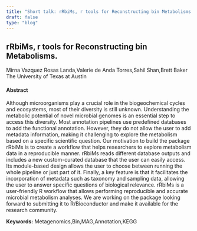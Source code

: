 ```yaml
---
title: "Short talk: rRbiMs, r tools for Reconstructing bin Metabolisms."
draft: false
type: "blog"
---
```


## rRbiMs, r tools for Reconstructing bin Metabolisms.
Mirna Vazquez Rosas Landa,Valerie de Anda Torres,Sahil Shan,Brett Baker
The University of Texas at Austin
#### Abstract

Although microorganisms play a crucial role in the biogeochemical cycles and ecosystems, most of their diversity is still unknown. Understanding the metabolic potential of novel microbial genomes is an essential step to access this diversity. Most annotation pipelines use predefined databases to add the functional annotation. However, they do not allow the user to add metadata information, making it challenging to explore the metabolism based on a specific scientific question. Our motivation to build the package rRbiMs is to create a workflow that helps researchers to explore metabolism data in a reproducible manner. rRbiMs reads different database outputs and includes a new custom-curated database that the user can easily access. Its module-based design allows the user to choose between running the whole pipeline or just part of it. Finally, a key feature is that it facilitates the incorporation of metadata such as taxonomy and sampling data, allowing the user to answer specific questions of biological relevance. rRbiMs is a user-friendly R workflow that allows performing reproducible and accurate microbial metabolism analyses. We are working on the package looking forward to submitting it to R/Bioconductor and make it available for the research community.

**Keywords:** Metagenomics,Bin,MAG,Annotation,KEGG
